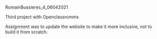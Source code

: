 RomainBussieres_4_06042021

Third project with Openclassromms

Assignment was to update the website to make it more inclusive, not to build it from scratch.
